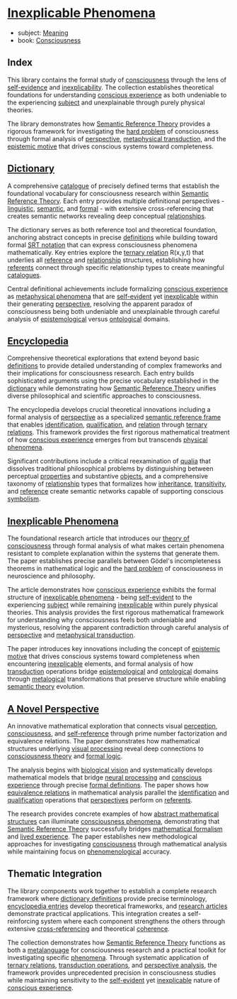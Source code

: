 # [Inexplicable Phenomena](https://dna-platform.github.io/inexplicable-phenomena/index.html)
- subject: [Meaning](./encyclopedia/semantic-reference-theory.md)
- book: [Consciousness](./articles/inexplicable-phenomena/inexplicable-phenomena.md)

## Index

This library contains the formal study of [consciousness](dictionary/conscious-experience.md) through the lens of [self-evidence](dictionary/self-evident.md) and [inexplicability](dictionary/inexplicable.md). The collection establishes theoretical foundations for understanding [conscious experience](dictionary/conscious-experience.md) as both undeniable to the experiencing [subject](dictionary/subject.md) and unexplainable through purely physical theories.

The library demonstrates how [Semantic Reference Theory](encyclopedia/semantic-reference-theory.md) provides a rigorous framework for investigating the [hard problem](dictionary/hard-problem.md) of consciousness through formal analysis of [perspective](encyclopedia/perspective.md), [metaphysical transduction](dictionary/metaphysical-transduction.md), and the [epistemic motive](dictionary/epistemic-motive.md) that drives conscious systems toward completeness.

## [Dictionary](dictionary/.dictionary.md)
A comprehensive [catalogue](dictionary/catalogue.md) of precisely defined terms that establish the foundational vocabulary for consciousness research within [Semantic Reference Theory](encyclopedia/semantic-reference-theory.md). Each entry provides multiple definitional perspectives - [linguistic](dictionary/literature.md), [semantic](dictionary/semantic-theory.md), and [formal](dictionary/formal-logic.md) - with extensive cross-referencing that creates semantic networks revealing deep conceptual [relationships](encyclopedia/relationship.md).

The dictionary serves as both reference tool and theoretical foundation, anchoring abstract concepts in precise [definitions](dictionary/definition.md) while building toward formal [SRT notation](encyclopedia/semantic-reference-theory.md) that can express consciousness phenomena mathematically. Key entries explore the [ternary relation](dictionary/ternary.md) R(x,y,t) that underlies all [reference](encyclopedia/reference.md) and [relationship](encyclopedia/relationship.md) structures, establishing how [referents](dictionary/referent.md) connect through specific relationship types to create meaningful [catalogues](dictionary/catalogue.md).

Central definitional achievements include formalizing [conscious experience](dictionary/conscious-experience.md) as [metaphysical phenomena](dictionary/metaphysical-phenomena.md) that are [self-evident](dictionary/self-evident.md) yet [inexplicable](dictionary/inexplicable.md) within their generating [perspective](dictionary/perspective.md), resolving the apparent paradox of consciousness being both undeniable and unexplainable through careful analysis of [epistemological](dictionary/epistemology.md) versus [ontological](dictionary/ontology.md) domains.

## [Encyclopedia](encyclopedia/.encyclopedia.md)
Comprehensive theoretical explorations that extend beyond basic [definitions](dictionary/definition.md) to provide detailed understanding of complex frameworks and their implications for consciousness research. Each entry builds sophisticated arguments using the precise vocabulary established in the [dictionary](dictionary/.dictionary.md) while demonstrating how [Semantic Reference Theory](encyclopedia/semantic-reference-theory.md) unifies diverse philosophical and scientific approaches to consciousness.

The encyclopedia develops crucial theoretical innovations including a formal analysis of [perspective](encyclopedia/perspective.md) as a specialized [semantic reference frame](encyclopedia/semantic-reference-frame.md) that enables [identification](dictionary/identification.md), [qualification](dictionary/qualification.md), and [relation](dictionary/relation.md) through [ternary relations](dictionary/ternary.md). This framework provides the first rigorous mathematical treatment of how [conscious experience](dictionary/conscious-experience.md) emerges from but transcends [physical phenomena](dictionary/physical-phenomena.md).

Significant contributions include a critical reexamination of [qualia](encyclopedia/qualia.md) that dissolves traditional philosophical problems by distinguishing between perceptual [properties](dictionary/property.md) and substantive [objects](dictionary/object.md), and a comprehensive taxonomy of [relationship](encyclopedia/relationship.md) types that formalizes how [inheritance](dictionary/inheritance.md), [transitivity](dictionary/transitivity.md), and [reference](encyclopedia/reference.md) create semantic networks capable of supporting conscious [symbolism](dictionary/symbolism.md).

## [Inexplicable Phenomena](articles/inexplicable-phenomena/inexplicable-phenomena.md)
The foundational research article that introduces our [theory of consciousness](encyclopedia/semantic-reference-theory.md) through formal analysis of what makes certain phenomena resistant to complete explanation within the systems that generate them. The paper establishes precise parallels between Gödel's incompleteness theorems in mathematical logic and the [hard problem](dictionary/hard-problem.md) of consciousness in neuroscience and philosophy.

The article demonstrates how [conscious experience](dictionary/conscious-experience.md) exhibits the formal structure of [inexplicable phenomena](dictionary/inexplicable.md) - being [self-evident](dictionary/self-evident.md) to the experiencing [subject](dictionary/subject.md) while remaining [inexplicable](dictionary/inexplicable.md) within purely physical theories. This analysis provides the first rigorous mathematical framework for understanding why consciousness feels both undeniable and mysterious, resolving the apparent contradiction through careful analysis of [perspective](encyclopedia/perspective.md) and [metaphysical transduction](dictionary/metaphysical-transduction.md).

The paper introduces key innovations including the concept of [epistemic motive](dictionary/epistemic-motive.md) that drives conscious systems toward completeness when encountering [inexplicable](dictionary/inexplicable.md) elements, and formal analysis of how [transduction](dictionary/transduction.md) operations bridge [epistemological](dictionary/epistemology.md) and [ontological](dictionary/ontology.md) domains through [metalogical](dictionary/metalogical-transduction.md) transformations that preserve structure while enabling [semantic theory](dictionary/semantic-theory.md) evolution.

## [A Novel Perspective](articles/a-novel-perspective/a-novel-perspective.md)
An innovative mathematical exploration that connects visual [perception](dictionary/perception.md), [consciousness](dictionary/conscious-experience.md), and [self-reference](dictionary/self.md) through prime number factorization and equivalence relations. The paper demonstrates how mathematical structures underlying [visual processing](dictionary/metaphysical-transduction.md) reveal deep connections to [consciousness theory](encyclopedia/semantic-reference-theory.md) and [formal logic](dictionary/formal-logic.md).

The analysis begins with [biological vision](dictionary/physical-phenomena.md) and systematically develops mathematical models that bridge [neural processing](dictionary/metaphysical-transduction.md) and [conscious experience](dictionary/conscious-experience.md) through precise [formal definitions](dictionary/definition.md). The paper shows how [equivalence relations](dictionary/relationship.md) in mathematical analysis parallel the [identification](dictionary/identification.md) and [qualification](dictionary/qualification.md) operations that [perspectives](encyclopedia/perspective.md) perform on [referents](dictionary/referent.md).

The research provides concrete examples of how [abstract mathematical structures](dictionary/formal-logic.md) can illuminate [consciousness phenomena](dictionary/conscious-experience.md), demonstrating that [Semantic Reference Theory](encyclopedia/semantic-reference-theory.md) successfully bridges [mathematical formalism](dictionary/ternary.md) and [lived experience](dictionary/self-evident.md). The paper establishes new methodological approaches for investigating [consciousness](dictionary/conscious-experience.md) through mathematical analysis while maintaining focus on [phenomenological](dictionary/metaphysical-phenomena.md) accuracy.

## Thematic Integration

The library components work together to establish a complete research framework where [dictionary definitions](dictionary/.dictionary.md) provide precise terminology, [encyclopedia entries](encyclopedia/.encyclopedia.md) develop theoretical frameworks, and [research articles](articles/) demonstrate practical applications. This integration creates a self-reinforcing system where each component strengthens the others through extensive [cross-referencing](dictionary/reference.md) and theoretical [coherence](dictionary/catalogue.md).

The collection demonstrates how [Semantic Reference Theory](encyclopedia/semantic-reference-theory.md) functions as both a [metalanguage](dictionary/metalogical-transduction.md) for consciousness research and a practical toolkit for investigating specific [phenomena](dictionary/phenomenon.md). Through systematic application of [ternary relations](dictionary/ternary.md), [transduction operations](dictionary/transduction.md), and [perspective analysis](encyclopedia/perspective.md), the framework provides unprecedented precision in consciousness studies while maintaining sensitivity to the [self-evident](dictionary/self-evident.md) yet [inexplicable](dictionary/inexplicable.md) nature of [conscious experience](dictionary/conscious-experience.md).
